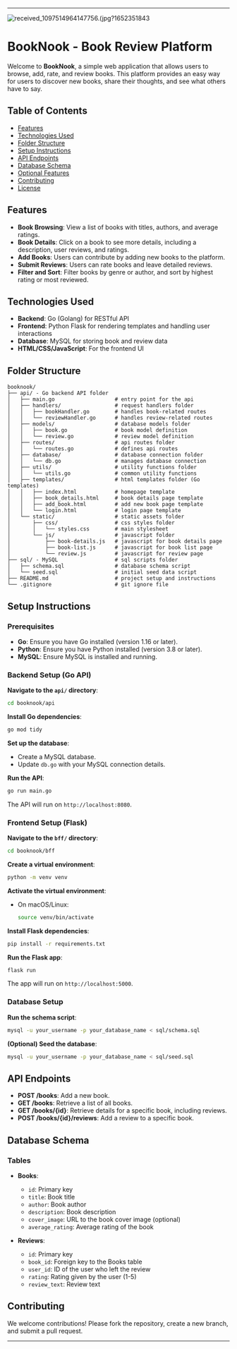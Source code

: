 
---

![received_1097514964147756.(jpg?1652351843](https://bookshop-uk-prod-images.storage.googleapis.com/spree/affiliate_profiles/banner_images/10531/original/received_1097514964147756.jpg?1652351843)
# BookNook - Book Review Platform


Welcome to **BookNook**, a simple web application that allows users to browse, add, rate, and review books. This platform provides an easy way for users to discover new books, share their thoughts, and see what others have to say.

## Table of Contents

- [Features](#features)
- [Technologies Used](#technologies-used)
- [Folder Structure](#folder-structure)
- [Setup Instructions](#setup-instructions)
- [API Endpoints](#api-endpoints)
- [Database Schema](#database-schema)
- [Optional Features](#optional-features)
- [Contributing](#contributing)
- [License](#license)

## Features

- **Book Browsing**: View a list of books with titles, authors, and average ratings.
- **Book Details**: Click on a book to see more details, including a description, user reviews, and ratings.
- **Add Books**: Users can contribute by adding new books to the platform.
- **Submit Reviews**: Users can rate books and leave detailed reviews.
- **Filter and Sort**: Filter books by genre or author, and sort by highest rating or most reviewed.

## Technologies Used

- **Backend**: Go (Golang) for RESTful API
- **Frontend**: Python Flask for rendering templates and handling user interactions
- **Database**: MySQL for storing book and review data
- **HTML/CSS/JavaScript**: For the frontend UI

## Folder Structure

```plaintext
booknook/
├── api/ - Go backend API folder
│   ├── main.go                   # entry point for the api
│   ├── handlers/                 # request handlers folder
│   │   ├── bookHandler.go        # handles book-related routes
│   │   └── reviewHandler.go      # handles review-related routes
│   ├── models/                   # database models folder
│   │   ├── book.go               # book model definition
│   │   └── review.go             # review model definition
│   ├── routes/                   # api routes folder
│   │   └── routes.go             # defines api routes
│   ├── database/                 # database connection folder
│   │   └── db.go                 # manages database connection
│   ├── utils/                    # utility functions folder
│   │   └── utils.go              # common utility functions
│   ├── templates/                # html templates folder (Go templates)
│   │   ├── index.html            # homepage template
│   │   ├── book_details.html     # book details page template
│   │   ├── add_book.html         # add new book page template
│   │   └── login.html            # login page template
│   └── static/                   # static assets folder
│       ├── css/                  # css styles folder
│       │   └── styles.css        # main stylesheet
│       └── js/                   # javascript folder
│           ├── book-details.js   # javascript for book details page
│           ├── book-list.js      # javascript for book list page
│           └── review.js         # javascript for review page
├── sql/ - MySQL                  # sql scripts folder
│   ├── schema.sql                # database schema script
│   └── seed.sql                  # initial seed data script
├── README.md                     # project setup and instructions
└── .gitignore                    # git ignore file
```

## Setup Instructions

### Prerequisites

- **Go**: Ensure you have Go installed (version 1.16 or later).
- **Python**: Ensure you have Python installed (version 3.8 or later).
- **MySQL**: Ensure MySQL is installed and running.

### Backend Setup (Go API)

**Navigate to the `api/` directory**:
   ```bash
   cd booknook/api
   ```

**Install Go dependencies**:
   ```bash
   go mod tidy
   ```

**Set up the database**:
   - Create a MySQL database.
   - Update `db.go` with your MySQL connection details.

**Run the API**:
   ```bash
   go run main.go
   ```
   The API will run on `http://localhost:8080`.

### Frontend Setup (Flask)

**Navigate to the `bff/` directory**:
   ```bash
   cd booknook/bff
   ```

**Create a virtual environment**:
   ```bash
   python -m venv venv
   ```

**Activate the virtual environment**:
   - On macOS/Linux:
     ```bash
     source venv/bin/activate
     ```

**Install Flask dependencies**:
   ```bash
   pip install -r requirements.txt
   ```

**Run the Flask app**:
   ```bash
   flask run
   ```
   The app will run on `http://localhost:5000`.

### Database Setup

**Run the schema script**:
   ```bash
   mysql -u your_username -p your_database_name < sql/schema.sql
   ```

**(Optional) Seed the database**:
   ```bash
   mysql -u your_username -p your_database_name < sql/seed.sql
   ```

## API Endpoints

- **POST /books**: Add a new book.
- **GET /books**: Retrieve a list of all books.
- **GET /books/{id}**: Retrieve details for a specific book, including reviews.
- **POST /books/{id}/reviews**: Add a review to a specific book.

## Database Schema

### Tables

- **Books**:
  - `id`: Primary key
  - `title`: Book title
  - `author`: Book author
  - `description`: Book description
  - `cover_image`: URL to the book cover image (optional)
  - `average_rating`: Average rating of the book

- **Reviews**:
  - `id`: Primary key
  - `book_id`: Foreign key to the Books table
  - `user_id`: ID of the user who left the review
  - `rating`: Rating given by the user (1-5)
  - `review_text`: Review text

## Contributing

We welcome contributions! Please fork the repository, create a new branch, and submit a pull request.

---
